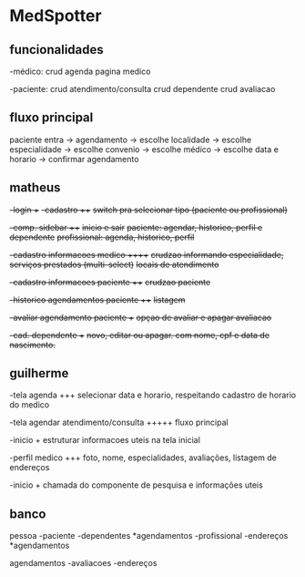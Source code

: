 # MedSpotter

## funcionalidades

-médico:
crud agenda
pagina medico

-paciente:
crud atendimento/consulta
crud dependente
crud avaliacao

## fluxo principal

paciente entra -> agendamento -> escolhe localidade -> escolhe especialidade -> escolhe convenio -> escolhe médico -> escolhe data e horario -> confirmar agendamento

## matheus

~~-login +~~
~~-cadastro ++~~
~~switch pra selecionar tipo (paciente ou profissional)~~

~~-comp. sidebar ++~~
~~inicio e sair~~
~~paciente: agendar, historico, perfil e dependente~~
~~profissional: agenda, historico, perfil~~

~~-cadastro informacoes medico ++++~~
~~crudzao informando especialidade, serviços prestados (multi-select)~~
~~locais de atendimento~~

~~-cadastro informacoes paciente ++~~
~~crudzao paciente~~

~~-historico agendamentos paciente ++~~
~~listagem~~

~~-avaliar agendamento paciente +~~
~~opçao de avaliar e apagar avaliacao~~

~~-cad. dependente +~~
~~novo, editar ou apagar. com nome, cpf e data de nascimento.~~

## guilherme

-tela agenda +++
selecionar data e horario, respeitando cadastro de horario do medico

-tela agendar atendimento/consulta +++++
fluxo principal

-inicio +
estruturar informacoes uteis na tela inicial

-perfil medico +++
foto, nome, especialidades, avaliações, listagem de endereços

-inicio +
chamada do componente de pesquisa e informações uteis

## banco

pessoa
-paciente
-dependentes
*agendamentos
-profissional
-endereços
*agendamentos

agendamentos
-avaliacoes
-endereços
